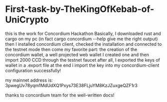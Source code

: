 # First-task-by-TheKingOfKebab-of-UniCrypto
this is the work for Concordium Hackathon Basically, I downloaded rust and cargo on my pc (in fact cargo concordium --help give me the right output) then I installed concordium client, checked the installation and connected to the testnet mode then come my favorite part: the creation of the concordium wallet, a well projected web wallet I created one and then import 2000 CCD through the testnet faucet after all, I exported the keys of wallet in a .export file at the end i import the key into my concordium-client configuration successfully!

my mainnet address is: 3pwegUv78yqm1MdUdXQ1Pxys73E38FLjuYM8KzJZuxgeQZF1r3

thanks to concordium team for the well-written docs!
